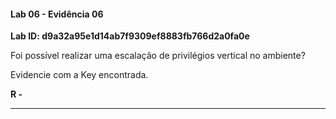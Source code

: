 
#### Lab 06 - Evidência 06

**Lab ID:  d9a32a95e1d14ab7f9309ef8883fb766d2a0fa0e**


Foi possível realizar uma escalação de privilégios vertical no ambiente?  
  
Evidencie com a Key encontrada.

**R -**

---
